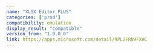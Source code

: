 ```yaml
---
name: "XLSX Editor PLUS"
categories: ['prod']
compatibility: emulation
display_result: "Compatible"
version_from: "1.0.0.0"
link: https://apps.microsoft.com/detail/9PL2FRN9FXHC
---
```

